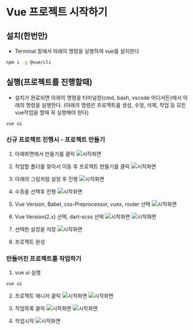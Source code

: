 # Vue 프로젝트 시작하기

## 설치(한번만)
- Terminal 창에서 아래의 명령을 실행하여 vue를 설치한다
```bash
npm i -g @vue/cli
```

## 실행(프로젝트를 진행할때)
- 설치가 완료되면 아래의 명령을 터미널창(cmd, bash, vscode 어디서든)에서 아래의 명령을 실행한다. (아래의 명령은 프로젝트를 생성, 수정, 삭제, 작업 등 모든 vue작업을 할때 꼭 실행해야 한다)
```bash
vue ui
```
### 신규 프로젝트 진행시 - 프로젝트 만들기
1. 아래화면에서 만들기를 클릭
![시작화면](./img/01.png)

2. 작업할 폴더를 찾아서 이동 후 프로젝트 만들기를 클릭
![시작화면](./img/02.png)

3. 아래의 그림처럼 설정 후 진행
![시작화면](./img/03.png)

4. 수동을 선택후 진행
![시작화면](./img/04.png)

5. Vue Version, Babel, css-Preprocessor, vuex, router 선택
![시작화면](./img/05.png)

6. Vue Version(2.x) 선택, dart-scss 선택
![시작화면](./img/06.png)
![시작화면](./img/06-1.png)

7. 선택한 설정을 저장
![시작화면](./img/07.png)

8. 프로젝트 완성


### 만들어진 프로젝트를 작업하기
1. vue ui 실행
```bash
vue ui
```
2. 프로젝트 매니저 클릭
![시작화면](./img/08-0.png)
![시작화면](./img/08-1.png)

3. 작업목록 클릭
![시작화면](./img/08.png)
![시작화면](./img/09.png)

4. 작업시작
![시작화면](./img/10.png)

